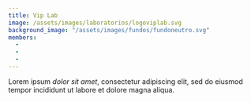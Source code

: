 ```yaml
---
title: Vip Lab
image: /assets/images/laboratorios/logoviplab.svg
background_image: "/assets/images/fundos/fundoneutro.svg"
members: 
  -
  -
  -
---
```

Lorem ipsum _dolor sit amet_, consectetur adipiscing elit, sed do eiusmod tempor incididunt ut labore et dolore magna aliqua.